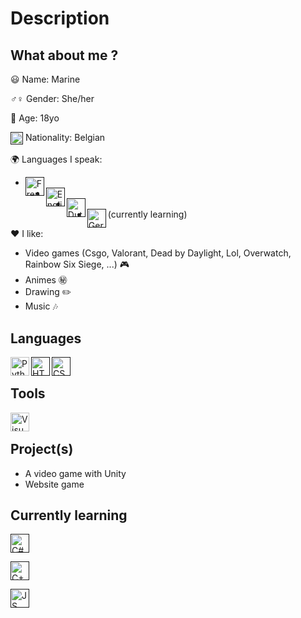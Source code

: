 # Description
## What about me ? 
😃 Name: Marine

♂️♀ Gender: She/her

🎂 Age: 18yo

[<img align="center" alt="Belgium" width="20px" src="https://upload.wikimedia.org/wikipedia/commons/6/65/Flag_of_Belgium.svg" />]() Nationality: Belgian

🌍 Languages I speak:
* [<img align="left" alt="French_flag" width="30px" src="https://upload.wikimedia.org/wikipedia/en/thumb/c/c3/Flag_of_France.svg/1200px-Flag_of_France.svg.png"/>]()
* [<img align="left" alt="English_flag" width="30px" src="https://upload.wikimedia.org/wikipedia/commons/thumb/a/a5/Flag_of_the_United_Kingdom_%281-2%29.svg/1200px-Flag_of_the_United_Kingdom_%281-2%29.svg.png"/>]()
* [<img align="left" alt="Dutch_flag" width="30px" src="https://upload.wikimedia.org/wikipedia/commons/thumb/2/20/Flag_of_the_Netherlands.svg/255px-Flag_of_the_Netherlands.svg.png"/>]()
* [<img align="left" alt="German_flag" width="30px" src="https://upload.wikimedia.org/wikipedia/en/thumb/b/ba/Flag_of_Germany.svg/1200px-Flag_of_Germany.svg.png"/>]() (currently learning)

❤️ I like:
* Video games (Csgo, Valorant, Dead by Daylight, Lol, Overwatch, Rainbow Six Siege, ...) 🎮
* Animes ㊙️
* Drawing ✏️
* Music 🎶

## Languages
[<img align="left" alt="Python" width="30px" src="https://upload.wikimedia.org/wikipedia/commons/thumb/c/c3/Python-logo-notext.svg/1200px-Python-logo-notext.svg.png" />](https://www.python.org)

[<img align="left" alt="HTML" width="30px" src="https://upload.wikimedia.org/wikipedia/commons/thumb/3/38/HTML5_Badge.svg/1200px-HTML5_Badge.svg.png" />]()

[<img align="left" alt="CSS" width="30px" src="https://grafikart.fr/uploads/icons/css.svg" />]()

<br>

## Tools
[<img align="left" alt="Visual Studio Code" width="30px" src="https://upload.wikimedia.org/wikipedia/commons/thumb/9/9a/Visual_Studio_Code_1.35_icon.svg/1024px-Visual_Studio_Code_1.35_icon.svg.png" />](https://code.visualstudio.com)

<br>

## Project(s)
* A video game with Unity
* Website game

## Currently learning

[<img aling="left" alt="C#" width="30px" src="https://upload.wikimedia.org/wikipedia/commons/thumb/0/0d/C_Sharp_wordmark.svg/1200px-C_Sharp_wordmark.svg.png" />]()

[<img aling="left" alt="C++" width="30px" src="https://upload.wikimedia.org/wikipedia/commons/thumb/1/18/ISO_C%2B%2B_Logo.svg/1200px-ISO_C%2B%2B_Logo.svg.png" />]()

[<img aling="left" alt="JS" width="30px" src="https://upload.wikimedia.org/wikipedia/commons/thumb/9/99/Unofficial_JavaScript_logo_2.svg/1200px-Unofficial_JavaScript_logo_2.svg.png" />]()

